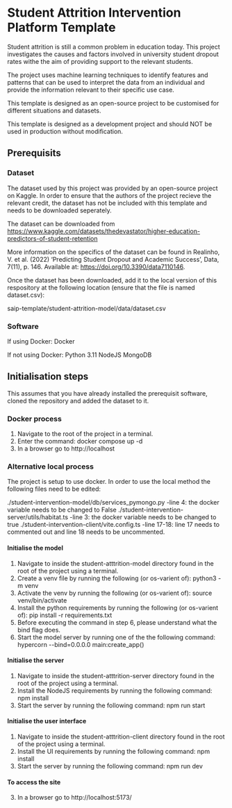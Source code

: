 # Student Attrition Intervention Platform Template

Student attrition is still a common problem in education today. This project investigates the causes and factors involved in university student dropout rates withe the aim of providing support to the relevant students. 

The project uses machine learning techniques to identify features and patterns that can be used to interpret the data from an individual and provide the information relevant to their specific use case.

This template is designed as an open-source project to be customised for different situations and datasets. 

This template is designed as a development project and should NOT be used in production without modification. 

## Prerequisits

### Dataset
The dataset used by this project was provided by an open-source project on Kaggle. In order to ensure that the authors of the project recieve the relevant credit, the dataset has not be included with this template and needs to be downloaded seperately. 

The dataset can be downloaded from https://www.kaggle.com/datasets/thedevastator/higher-education-predictors-of-student-retention

More information on the specifics of the dataset can be found in Realinho, V. et al. (2022) ‘Predicting Student Dropout and Academic Success’, Data, 7(11), p. 146. Available at: https://doi.org/10.3390/data7110146.

Once the dataset has been downloaded, add it to the local version of this respository at the following location (ensure that the file is named dataset.csv):

saip-template/student-attrition-model/data/dataset.csv 

### Software

If using Docker:
Docker

If not using Docker:
Python 3.11
NodeJS
MongoDB

## Initialisation steps 
This assumes that you have already installed the prerequisit software, cloned the repository and added the dataset to it. 

### Docker process

1. Navigate to the root of the project in a terminal. 
2. Enter the command: docker compose up -d
3. In a browser go to http://localhost

### Alternative local process
The project is setup to use docker. In order to use the local method the following files need to be edited: 

./student-intervention-model/db/services_pymongo.py -line 4: the docker variable needs to be changed to False
./student-intervention-server/utils/habitat.ts -line 3: the docker variable needs to be changed to true
./student-intervention-client/vite.config.ts -line 17-18: line 17 needs to commented out and line 18 needs to be uncommented. 

#### Initialise the model
1. Navigate to inside the student-atttrition-model directory found in the root of the project using a terminal.
2. Create a venv file by running the following (or os-varient of): python3 -m venv
3. Activate the venv by running the following (or os-varient of): source venv/bin/activate
4. Install the python requirements by running the following (or os-varient of): pip install -r requirements.txt
5. Before executing the command in step 6, please understand what the bind flag does. 
6. Start the model server by running one of the the following command: hypercorn --bind=0.0.0.0 main:create_app()

#### Initialise the server
1. Navigate to inside the student-atttrition-server directory found in the root of the project using a terminal.
2. Install the NodeJS requirements by running the following command: npm install
3. Start the server by running the following command: npm run start 

#### Initialise the user interface

1. Navigate to inside the student-atttrition-client directory found in the root of the project using a terminal.
2. Install the UI requirements by running the following command: npm install
3. Start the server by running the following command: npm run dev

#### To access the site
3. In a browser go to http://localhost:5173/